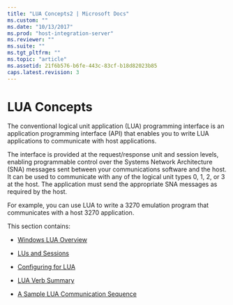 ```yaml
---
title: "LUA Concepts2 | Microsoft Docs"
ms.custom: ""
ms.date: "10/13/2017"
ms.prod: "host-integration-server"
ms.reviewer: ""
ms.suite: ""
ms.tgt_pltfrm: ""
ms.topic: "article"
ms.assetid: 21f6b576-b6fe-443c-83cf-b18d82023b85
caps.latest.revision: 3
---
```

# LUA Concepts
The conventional logical unit application (LUA) programming interface is an application programming interface (API) that enables you to write LUA applications to communicate with host applications.  
  
 The interface is provided at the request/response unit and session levels, enabling programmable control over the Systems Network Architecture (SNA) messages sent between your communications software and the host. It can be used to communicate with any of the logical unit types 0, 1, 2, or 3 at the host. The application must send the appropriate SNA messages as required by the host.  
  
 For example, you can use LUA to write a 3270 emulation program that communicates with a host 3270 application.  
  
 This section contains:  
  
-   [Windows LUA Overview](../core/windows-lua-overview.md)  
  
-   [LUs and Sessions](../core/lus-and-sessions.md)  
  
-   [Configuring for LUA](../core/configuring-for-lua.md)  
  
-   [LUA Verb Summary](../core/lua-verb-summary.md)  
  
-   [A Sample LUA Communication Sequence](../core/a-sample-lua-communication-sequence.md)